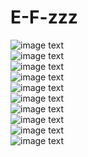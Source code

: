 # E-F-zzz
![image text](https://github.com/caizhenze/E-F-zzz/blob/master/1.jpg)<br>
![image text](https://github.com/caizhenze/E-F-zzz/blob/master/2.jpg)<br>
![image text](https://github.com/caizhenze/E-F-zzz/blob/master/3.jpg)<br>
![image text](https://github.com/caizhenze/E-F-zzz/blob/master/4.jpg)<br>
![image text](https://github.com/caizhenze/E-F-zzz/blob/master/5.jpg)<br>
![image text](https://github.com/caizhenze/E-F-zzz/blob/master/6.jpg)<br>
![image text](https://github.com/caizhenze/E-F-zzz/blob/master/7.jpg)<br>
![image text](https://github.com/caizhenze/E-F-zzz/blob/master/8.jpg)<br>
![image text](https://github.com/caizhenze/E-F-zzz/blob/master/9.jpg)<br>
![image text](https://github.com/caizhenze/E-F-zzz/blob/master/10.jpg)<br>
